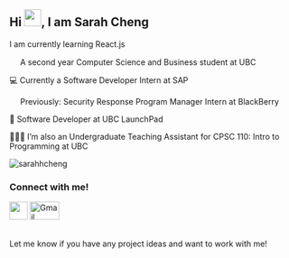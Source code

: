 <h2> Hi <img src="https://media.giphy.com/media/hvRJCLFzcasrR4ia7z/giphy.gif" width="30">, I am Sarah Cheng </h2>
<p>I am currently learning React.js <p>
<img src="http://logos-download.com/wp-content/uploads/2016/10/UBC_logo.png" width=15> A second year Computer Science and Business student at UBC

💻 Currently a Software Developer Intern at SAP

 <img src="http://pluspng.com/img-png/blackberry-logo-png-bbm-blackberry-messenger-logo-png-transp-1819438-png-images-pluspng-2400x2400.png" width=15> Previously: Security Response Program Manager Intern at BlackBerry

🚀 Software Developer at UBC LaunchPad

👩🏻‍💻 I’m also an Undergraduate Teaching Assistant for CPSC 110: Intro to Programming at UBC
  
  <p><img align="center" src="https://github-readme-stats.vercel.app/api/top-langs?username=sarahhcheng&show_icons=true&locale=en&layout=compact" alt="sarahhcheng" /></p>

<h3>Connect with me! </h3>
<a href="https://www.linkedin.com/in/sarah-cheng-/" ><img src="https://currentebikes.com/wp-content/uploads/linkedin-logo-3.png" width=32></a> 
<a href="mailto:sarahcheng40@gmail.com">
  <img img src="https://logos-world.net/wp-content/uploads/2020/11/Gmail-Logo.png" width=52 height=32 alt="Gmail"/>
  </a> <br />
  <br />
  <p> Let me know if you have any project ideas and want to work with me! </p>

<!---
sarahhcheng/sarahhcheng is a ✨ special ✨ repository because its `README.md` (this file) appears on your GitHub profile.
You can click the Preview link to take a look at your changes.
--->
